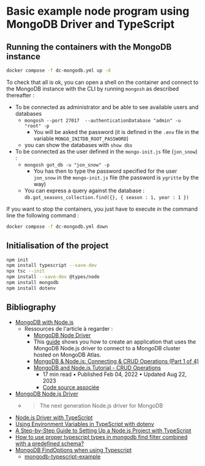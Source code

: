 # Basic example node program using MongoDB Driver and TypeScript

## Running the containers with the MongoDB instance

```sh
docker compose -f dc-mongodb.yml up -d
```

To check that all is ok, you can open a shell on the container and connect to the MongoDB instance with the CLI by running `mongosh` as described thereafter :

* To be connected as administrator and be able to see available users and databases
  * `mongosh --port 27017  --authenticationDatabase "admin" -u "root" -p`
    * You will be asked the password (it is defined in the `.env` file in the variable `MONGO_INITDB_ROOT_PASSWORD`)
  * you can show the databases with `show dbs`
* To be connected as the user defined in the `mongo-init.js` file (`jon_snow`) :
  * `mongosh got_db -u "jon_snow" -p`
    * You has then to type the password specified for the user `jon_snow` in the `mongo-init.js` file (the password is `ygritte` by the way)
  * You can express a query against the database : `db.got_seasons_collection.find({}, { season : 1, year : 1 })`

If you want to stop the containers, you just have to execute in the command line the following command :

```sh
docker compose -f dc-mongodb.yml down
```

## Initialisation of the project

```sh
npm init
npm install typescript --save-dev
npx tsc --init
npm install --save-dev @types/node
npm install mongodb
npm install dotenv
```

## Bibliography

* [MongoDB with Node.js](https://www.mongodb.com/languages/mongodb-with-nodejs)
  * Ressources de l'article à regarder :
    * [MongoDB Node Driver](https://www.mongodb.com/docs/drivers/node/current/)
    * This [guide](https://www.mongodb.com/docs/drivers/node/current/quick-start/) shows you how to create an application that uses the MongoDB Node.js driver to connect to a MongoDB cluster hosted on MongoDB Atlas.
    * [MongoDB & Node.js: Connecting & CRUD Operations (Part 1 of 4)](https://www.youtube.com/watch?v=fbYExfeFsI0)
    * [MongoDB and Node.js Tutorial - CRUD Operations](https://www.mongodb.com/developer/languages/javascript/node-crud-tutorial/)
      * 17 min read • Published Feb 04, 2022 • Updated Aug 22, 2023
      * [Code source associée](https://github.com/mongodb-developer/nodejs-quickstart)
* [MongoDB Node.js Driver](https://mongodb.github.io/node-mongodb-native/)
  * > The next generation Node.js driver for MongoDB
* [Node.js Driver with TypeScript](https://www.mongodb.com/docs/drivers/node/current/fundamentals/typescript/)
* [Using Environment Variables in TypeScript with dotenv](https://medium.com/@sushantkadam15/using-environment-variables-in-typescript-with-dotenv-dc0c35939059)
* [A Step-by-Step Guide to Setting Up a Node.js Project with TypeScript](https://dev.to/pabath99/a-step-by-step-guide-to-setting-up-a-nodejs-project-with-typescript-4dn2)
* [How to use proper typescript types in mongodb find filter combined with a predefined schema?](https://stackoverflow.com/questions/70944602/how-to-use-proper-typescript-types-in-mongodb-find-filter-combined-with-a-predef)
* [MongoDB FindOptions when using Typescript](https://stackoverflow.com/questions/69506203/mongodb-findoptions-when-using-typescript)
  * [mongodb-typescript-example](https://github.com/mongodb-developer/mongodb-typescript-example)
